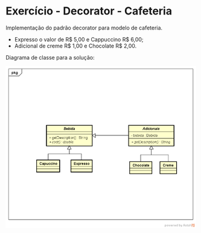 # Exercício - Decorator - Cafeteria

Implementação do padrão decorator para modelo de cafeteria.
* Expresso o valor de R$ 5,00 e Cappuccino R$ 6,00;
* Adicional de creme R$ 1,00 e Chocolate R$ 2,00. 

Diagrama de classe para a solução:

![alt tag](https://github.com/GiseliSiqueira/POO2/blob/master/DecoratorCafeteria/DecoratorCafeteria.png)
